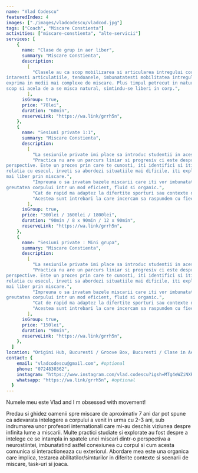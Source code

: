 ```yaml
---
name: "Vlad Codescu"
featuredIndex: 4
images: ["./images/vladcodescu/vladcod.jpg"]
tags: ["Coach", "Miscare Constienta"]
activities: ["miscare-constienta", "alte-servicii"]
services: [
    {
      name: "Clase de grup in aer liber",
      summary: "Miscare Constienta",
      description:
        [
          "Clasele au ca scop mobilizarea si articularea intregului corp. Prin miscari naturale cu greutate corpului,
intaresti articulatiile, tendoanele, imbunatatesti mobilitatea intregului corp si castigi forta pe care o poti
exprima in medii mai complexe de miscare. Plus timpul petrecut in natura si cu oameni care au acelasi
scop si acela de a se misca natural, simtindu-se liberi in corp.",
        ],
      isGroup: true,
      price: "70lei",
      duration: "60min",
      reserveLink: "https://wa.link/grrh5n",
    },
    {
      name: "Sesiuni private 1:1",
      summary: "Miscare Constienta",
      description:
        [
          "La sesiunile private imi place sa introduc studentii in acest concept al practicii.",
          "Practica nu are un parcurs liniar si progresiv ci este despre dezvoltarea ta ca om din mai multe
perspective. Este un proces prin care te cunosti, iti identifici si iti asculti nevoile reale, imbunatatesti
relatia cu esecul, inveti sa abordezi situatiile mai dificile, iti explorezi creativitatea, inveti sa te exprimi
mai liber prin miscare.",
          "Impreuna o sa invatam bazele miscarii care iti vor imbunatati capacitatea de a te misca folosind doar
greutatea corpului intr un mod eficient, fluid si organic.",
          "Cat de rapid ma adaptez la difertite sporturi sau contexte de miscare? Cat de bine stapanesc abilitati precum: echilibrul, coordonarea, ritmul, fluiditatea in miscare? Ce optiuni de miscare am? Cat de bine imi cunosc corpul?",
          "Acestea sunt intrebari la care incercam sa raspundem cu fiecare sesiune individuala.",
        ],
      isGroup: true,
      price: "300lei / 1600lei / 1800lei",
      duration: "90min / 8 x 90min / 12 x 90min",
      reserveLink: "https://wa.link/grrh5n",
    },
    {
      name: "Sesiuni private : Mini grupa",
      summary: "Miscare Constienta",
      description:
        [
          "La sesiunile private imi place sa introduc studentii in acest concept al practicii.",
          "Practica nu are un parcurs liniar si progresiv ci este despre dezvoltarea ta ca om din mai multe
perspective. Este un proces prin care te cunosti, iti identifici si iti asculti nevoile reale, imbunatatesti
relatia cu esecul, inveti sa abordezi situatiile mai dificile, iti explorezi creativitatea, inveti sa te exprimi
mai liber prin miscare.",
          "Impreuna o sa invatam bazele miscarii care iti vor imbunatati capacitatea de a te misca folosind doar
greutatea corpului intr un mod eficient, fluid si organic.",
          "Cat de rapid ma adaptez la difertite sporturi sau contexte de miscare? Cat de bine stapanesc abilitati precum: echilibrul, coordonarea, ritmul, fluiditatea in miscare? Ce optiuni de miscare am? Cat de bine imi cunosc corpul?",
          "Acestea sunt intrebari la care incercam sa raspundem cu fiecare sesiune privata.",
        ],
      isGroup: true,
      price: "150lei",
      duration: "90min",
      reserveLink: "https://wa.link/grrh5n",
    },
  ]
location: "Origini Hub, Bucuresti / Groove Box, Bucuresti / Clase in Aer Liber" #optional
contact: {
    email: "vladcodescu@gmail.com", #optional
    phone: "0724830362",
    instagram: "https://www.instagram.com/vlad.codescu?igsh=MTg4eWZiNXR0b25x&utm_source=qr", #optional
    whatsapp: "https://wa.link/grrh5n", #optional
  }
---
```


Numele meu este Vlad and I m obsessed with movement! 

Predau si ghidez oamenii spre miscare de aproximativ 7 ani dar pot spune ca adevarata intelegere a corpului a venit in urma cu 2-3 ani, sub indrumarea unor profesori internationali care mi-au deschis viziunea despre infinita lume a miscarii. Multe practici studiate si explorate au fost despre a intelege ce se intampla in spatele unei miscari dintr-o perspectiva a neurostiintei, imbunatatind astfel conexiunea cu corpul si cum acesta comunica si interactioneaza cu exteriorul.  Abordare mea este una organica care implica, testarea abilitatilor/simturilor in diferite contexte si scenarii de miscare, task-uri si joaca. 
